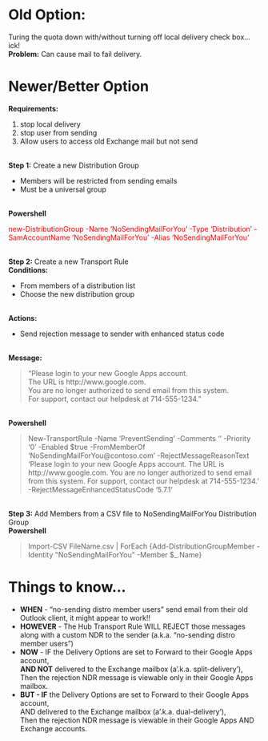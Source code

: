 Old Option:
===========
Turing the quota down with/without turning off local delivery check box... ick!<br>
<b>Problem:</b> Can cause mail to fail delivery.

Newer/Better Option
===================
<b>Requirements:</b><br>
<ol><li>stop local delivery
<li>stop user from sending
<li>Allow users to access old Exchange mail but not send</ol><br>
<b>Step 1:</b> Create a new Distribution Group<br>
<ul><li>Members will be restricted from sending emails
<li>Must be a universal group<br></ul><br>
<b>Powershell</b><br>
<p style="color:red">
new-DistributionGroup -Name ’NoSendingMailForYou’ -Type ‘Distribution’ -SamAccountName ’NoSendingMailForYou’ -Alias ‘NoSendingMailForYou’
</p>
<br>
<b>Step 2:</b> Create a new Transport Rule<br>
<b>Conditions:</b><br>
<ul><li>From members of a distribution list
<li>Choose the new distribution group</ul><br>
<b>Actions:</b>
<ul><li>Send rejection message to sender with enhanced status code</ul><br>
<b>Message: </b><br>
<blockquote>“Please login to your new Google Apps account.<br>
The URL is http://www.google.com.<br>
You are no longer authorized to send email from this system.<br>
For support, contact our helpdesk at 714-555-1234.”<br></blockquote><br>
<b>Powershell</b><br>
<blockquote>New-TransportRule -Name ’PreventSending’ -Comments ‘’ -Priority ‘0’	-Enabled $true -FromMemberOf ‘NoSendingMailForYou@contoso.com’ -RejectMessageReasonText ‘Please login to your new Google Apps account. The URL is http://www.google.com. You are no longer authorized to send email from this system. For support, contact our helpdesk at 714-555-1234.’ -RejectMessageEnhancedStatusCode ‘5.7.1’</blockquote><br>
<b>Step 3:</b> Add Members from a CSV file to NoSendingMailForYou Distribution Group<br>
<b>Powershell</b><br>
<blockquote>Import-CSV FileName.csv | ForEach {Add-DistributionGroupMember -Identity "NoSendingMailForYou" -Member $_.Name}</blockquote>

Things to know...
=================================
<ul><li><b>WHEN</b> - “no-sending distro member users” send email from their old Outlook client, it might appear to work!!
<li><b>HOWEVER</b> - The Hub Transport Rule WILL REJECT those messages along with a custom NDR to the sender (a.k.a. “no-sending distro member users”)
<li><b>NOW</b> - IF the Delivery Options are set to Forward to their Google Apps account,<br>
<b>AND NOT</b> delivered to the Exchange mailbox (a’.k.a. split-delivery’), <br>
Then the rejection NDR message is viewable only in their Google Apps mailbox.<br>
<li><b>BUT - IF</b> the Delivery Options are set to Forward to their Google Apps account,<br>
	AND delivered to the Exchange mailbox (a’.k.a. dual-delivery’), <br>
	Then the rejection NDR message is viewable in their Google Apps AND Exchange accounts.</ul><br>
